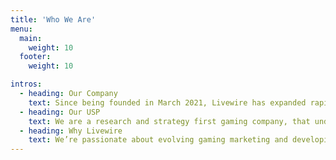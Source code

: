 ```yaml
---
title: 'Who We Are'
menu:
  main:
    weight: 10
  footer:
    weight: 10

intros:
  - heading: Our Company
    text: Since being founded in March 2021, Livewire has expanded rapidly, with office and staff across APAC and EMEA and a continually growing list of blue chip brands.
  - heading: Our USP
    text: We are a research and strategy first gaming company, that understands the ‘how’ of gaming marketing and gametech, not just the why.
  - heading: Why Livewire
    text: We’re passionate about evolving gaming marketing and developing pioneering gametech, enabling brands to engage global and regional gaming audiences.
---
```

